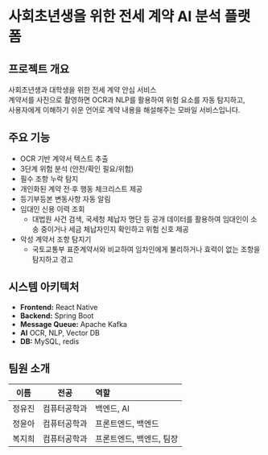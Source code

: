 # 사회초년생을 위한 전세 계약 AI 분석 플랫폼

## 프로젝트 개요
사회초년생과 대학생을 위한 전세 계약 안심 서비스<br/>
계약서를 사진으로 촬영하면 OCR과 NLP를 활용하여 위험 요소를 자동 탐지하고,<br/>
사용자에게 이해하기 쉬운 언어로 계약 내용을 해설해주는 모바일 서비스입니다.  

## 주요 기능
- OCR 기반 계약서 텍스트 추출
- 3단계 위험 분석 (안전/확인 필요/위험)
- 필수 조항 누락 탐지
- 개인화된 계약 전·후 행동 체크리스트 제공
- 등기부등본 변동사항 자동 알림
- 임대인 신용 이력 조회
  - 대법원 사건 검색, 국세청 체납자 명단 등 공개 데이터를 활용하여 임대인이 소송 중이거나 세금 체납자인지 확인하고 위험 신호 제공
- 악성 계약서 조항 탐지기
  - 국토교통부 표준계약서와 비교하여 임차인에게 불리하거나 효력이 없는 조항을 탐지하고 경고

## 시스템 아키텍처
- **Frontend:** React Native
- **Backend:** Spring Boot 
- **Message Queue:** Apache Kafka
- **AI** OCR, NLP, Vector DB
- **DB:** MySQL, redis

## 팀원 소개
| 이름 | 전공 | 역할 |
|:---:|:---:|:---| 
| 정유진 | 컴퓨터공학과 | 백엔드, AI | 
| 정윤아 | 컴퓨터공학과 | 프론트엔드, 백엔드 | 
| 복지희 | 컴퓨터공학과 | 프론트엔드, 백엔드, 팀장 |
